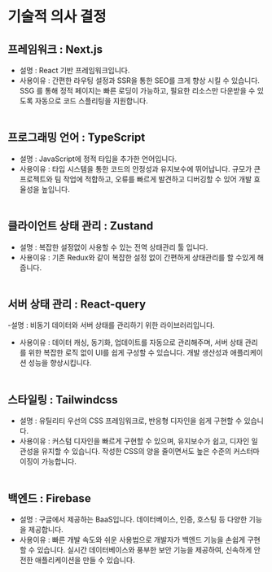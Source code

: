 # 기술적 의사 결정

## 프레임워크 : Next.js

- 설명 : React 기반 프레임워크입니다.
- 사용이유 : 간편한 라우팅 설정과 SSR을 통한 SEO를 크게 향상 시킬 수 있습니다. SSG 를 통해 정적 페이지는 빠른 로딩이 가능하고, 필요한 리소스만 다운받을 수 있도록 자동으로 코드 스플리팅을 지원합니다.
  ​<br />
  <br />

## 프로그래밍 언어 : TypeScript

- 설명 : JavaScript에 정적 타입을 추가한 언어입니다.
- 사용이유 : 타입 시스템을 통한 코드의 안정성과 유지보수에 뛰어납니다. 규모가 큰프로젝트와 팀 작업에 적합하고, 오류를 빠르게 발견하고 디버깅할 수 있어 개발 효율성을 높입니다.
  ​​<br />
  <br />

## 클라이언트 상태 관리 : Zustand

- 설명 : 복잡한 설정없이 사용할 수 있는 전역 상태관리 툴 입니다.
- 사용이유 : 기존 Redux와 같이 복잡한 설정 없이 간편하게 상태관리를 할 수있게 해줍니다.
  ​​<br />
  <br />

## 서버 상태 관리 : React-query

-설명 : 비동기 데이터와 서버 상태를 관리하기 위한 라이브러리입니다.

- 사용이유 : 데이터 캐싱, 동기화, 업데이트를 자동으로 관리해주며, 서버 상태 관리를 위한 복잡한 로직 없이 UI를 쉽게 구성할 수 있습니다. 개발 생산성과 애플리케이션 성능을 향상시킵니다.
  ​​<br />
  <br />

## 스타일링 : Tailwindcss

- 설명 : 유틸리티 우선의 CSS 프레임워크로, 반응형 디자인을 쉽게 구현할 수 있습니다.
- 사용이유 : 커스텀 디자인을 빠르게 구현할 수 있으며, 유지보수가 쉽고, 디자인 일관성을 유지할 수 있습니다. 작성한 CSS의 양을 줄이면서도 높은 수준의 커스터마이징이 가능합니다.
  ​​<br />
  <br />

## 백엔드 : Firebase

- 설명 : 구글에서 제공하는 BaaS입니다. 데이터베이스, 인증, 호스팅 등 다양한 기능을 제공합니다.
- 사용이유 : 빠른 개발 속도와 쉬운 사용법으로 개발자가 백엔드 기능을 손쉽게 구현할 수 있습니다. 실시간 데이터베이스와 풍부한 보안 기능을 제공하여, 신속하게 안전한 애플리케이션을 만들 수 있습니다.
